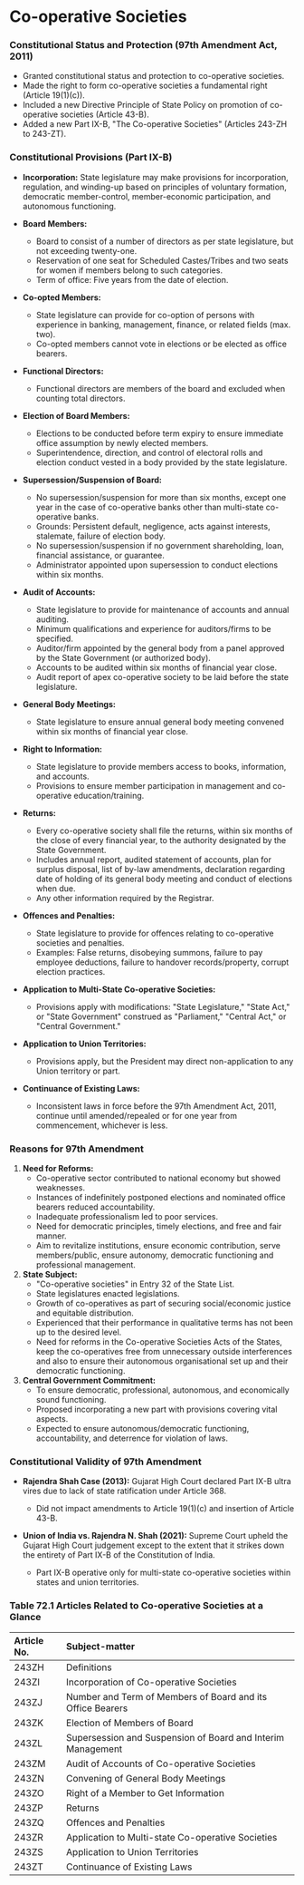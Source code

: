 # Co-operative Societies

### Constitutional Status and Protection (97th Amendment Act, 2011)
*   Granted constitutional status and protection to co-operative societies.
*   Made the right to form co-operative societies a fundamental right (Article 19(1)(c)).
*   Included a new Directive Principle of State Policy on promotion of co-operative societies (Article 43-B).
*   Added a new Part IX-B, "The Co-operative Societies" (Articles 243-ZH to 243-ZT).

### Constitutional Provisions (Part IX-B)

*   **Incorporation:** State legislature may make provisions for incorporation, regulation, and winding-up based on principles of voluntary formation, democratic member-control, member-economic participation, and autonomous functioning.

*   **Board Members:**
    *   Board to consist of a number of directors as per state legislature, but not exceeding twenty-one.
    *   Reservation of one seat for Scheduled Castes/Tribes and two seats for women if members belong to such categories.
    *   Term of office: Five years from the date of election.

*   **Co-opted Members:**
    *   State legislature can provide for co-option of persons with experience in banking, management, finance, or related fields (max. two).
    *   Co-opted members cannot vote in elections or be elected as office bearers.

*   **Functional Directors:**
    * Functional directors are members of the board and excluded when counting total directors.

*   **Election of Board Members:**
    *   Elections to be conducted before term expiry to ensure immediate office assumption by newly elected members.
    *   Superintendence, direction, and control of electoral rolls and election conduct vested in a body provided by the state legislature.

*   **Supersession/Suspension of Board:**
    *   No supersession/suspension for more than six months, except one year in the case of co-operative banks other than multi-state co-operative banks.
    *   Grounds: Persistent default, negligence, acts against interests, stalemate, failure of election body.
    *   No supersession/suspension if no government shareholding, loan, financial assistance, or guarantee.
    *   Administrator appointed upon supersession to conduct elections within six months.

*   **Audit of Accounts:**
    *   State legislature to provide for maintenance of accounts and annual auditing.
    *   Minimum qualifications and experience for auditors/firms to be specified.
    *   Auditor/firm appointed by the general body from a panel approved by the State Government (or authorized body).
    *   Accounts to be audited within six months of financial year close.
    *   Audit report of apex co-operative society to be laid before the state legislature.

*   **General Body Meetings:**
    *   State legislature to ensure annual general body meeting convened within six months of financial year close.

*   **Right to Information:**
    *   State legislature to provide members access to books, information, and accounts.
    *   Provisions to ensure member participation in management and co-operative education/training.

*   **Returns:**
    *   Every co-operative society shall file the returns, within six months of the close of every financial year, to the authority designated by the State Government.
    *   Includes annual report, audited statement of accounts, plan for surplus disposal, list of by-law amendments, declaration regarding date of holding of its general body meeting and conduct of elections when due.
    *   Any other information required by the Registrar.

*   **Offences and Penalties:**
    *   State legislature to provide for offences relating to co-operative societies and penalties.
    *   Examples: False returns, disobeying summons, failure to pay employee deductions, failure to handover records/property, corrupt election practices.

*   **Application to Multi-State Co-operative Societies:**
    *   Provisions apply with modifications: "State Legislature," "State Act," or "State Government" construed as "Parliament," "Central Act," or "Central Government."

*   **Application to Union Territories:**
    *   Provisions apply, but the President may direct non-application to any Union territory or part.

*   **Continuance of Existing Laws:**
    *   Inconsistent laws in force before the 97th Amendment Act, 2011, continue until amended/repealed or for one year from commencement, whichever is less.

### Reasons for 97th Amendment

1.  **Need for Reforms:**
    *   Co-operative sector contributed to national economy but showed weaknesses.
    *   Instances of indefinitely postponed elections and nominated office bearers reduced accountability.
    *   Inadequate professionalism led to poor services.
    *   Need for democratic principles, timely elections, and free and fair manner.
    *   Aim to revitalize institutions, ensure economic contribution, serve members/public, ensure autonomy, democratic functioning and professional management.
2.  **State Subject:**
    *   "Co-operative societies" in Entry 32 of the State List.
    *   State legislatures enacted legislations.
    *   Growth of co-operatives as part of securing social/economic justice and equitable distribution.
    *   Experienced that their performance in qualitative terms has not been up to the desired level.
    *   Need for reforms in the Co-operative Societies Acts of the States, keep the co-operatives free from unnecessary outside interferences and also to ensure their autonomous organisational set up and their democratic functioning.
3.  **Central Government Commitment:**
    *   To ensure democratic, professional, autonomous, and economically sound functioning.
    *   Proposed incorporating a new part with provisions covering vital aspects.
    *   Expected to ensure autonomous/democratic functioning, accountability, and deterrence for violation of laws.

### Constitutional Validity of 97th Amendment

*   **Rajendra Shah Case (2013):** Gujarat High Court declared Part IX-B ultra vires due to lack of state ratification under Article 368.
    *   Did not impact amendments to Article 19(1)(c) and insertion of Article 43-B.

*   **Union of India vs. Rajendra N. Shah (2021):** Supreme Court upheld the Gujarat High Court judgement except to the extent that it strikes down the entirety of Part IX-B of the Constitution of India.
    *   Part IX-B operative only for multi-state co-operative societies within states and union territories.

### Table 72.1 Articles Related to Co-operative Societies at a Glance

| Article No. | Subject-matter                                                                      |
| :---------- | :---------------------------------------------------------------------------------- |
| 243ZH       | Definitions                                                                         |
| 243ZI       | Incorporation of Co-operative Societies                                             |
| 243ZJ       | Number and Term of Members of Board and its Office Bearers                            |
| 243ZK       | Election of Members of Board                                                        |
| 243ZL       | Supersession and Suspension of Board and Interim Management                           |
| 243ZM       | Audit of Accounts of Co-operative Societies                                         |
| 243ZN       | Convening of General Body Meetings                                                    |
| 243ZO       | Right of a Member to Get Information                                                 |
| 243ZP       | Returns                                                                             |
| 243ZQ       | Offences and Penalties                                                              |
| 243ZR       | Application to Multi-state Co-operative Societies                                   |
| 243ZS       | Application to Union Territories                                                    |
| 243ZT       | Continuance of Existing Laws                                                        |
